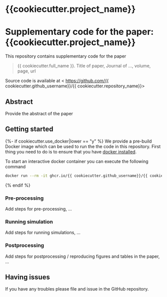 # {{cookiecutter.project_name}}


# Supplementary code for the paper: {{cookiecutter.project_name}}


This repository contains supplementary code for the paper
> {{ cookiecutter.full_name }}.
> Title of paper, Journal of ..., volume, page, url

Source code is available at < https://github.com/{{ cookiecutter.github_username}}/{{ cookiecutter.repository_name}}>

## Abstract
Provide the abstract of the paper

## Getting started

{%- if cookiecutter.use_docker|lower == "y" %}
We provide a pre-build Docker image which can be used to run the the code in this repository. First thing you need to do is to ensure that you have [docker installed](https://docs.docker.com/get-docker/).

To start an interactive docker container you can execute the following command

```bash
docker run --rm -it ghcr.io/{{ cookiecutter.github_username}}/{{ cookiecutter.repository_name}}:latest
```
{% endif %}

### Pre-processing
Add steps for pre-processing, ...


### Running simulation
Add steps for running simulations, ...


### Postprocessing
Add steps for postprocessing / reproducing figures and tables in the paper, ...


## Having issues
If you have any troubles please file and issue in the GitHub repository.
